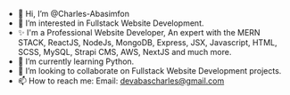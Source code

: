 - 👋 Hi, I’m @Charles-Abasimfon
- 👀 I’m interested in Fullstack Website Development.
- ✨ I'm a Professional Website Developer, An expert with the MERN STACK, ReactJS, NodeJs, MongoDB, Express, JSX, Javascript, HTML, SCSS, MySQL, Strapi CMS, AWS, NextJS and much more.
- 🌱 I’m currently learning Python.
- 💞️ I’m looking to collaborate on Fullstack Website Development projects.
- 📫 How to reach me: Email: devabascharles@gmail.com

<!---
Charles-Abasimfon/Charles-Abasimfon is a ✨ special ✨ repository because its `README.md` (this file) appears on your GitHub profile.
You can click the Preview link to take a look at your changes.
--->
